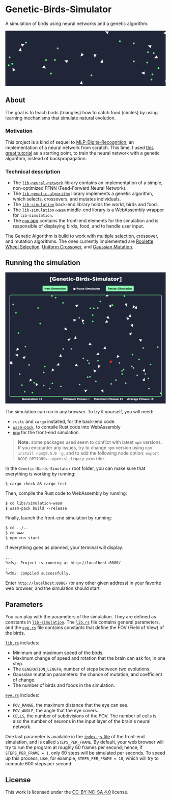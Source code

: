 # Genetic-Birds-Simulator
A simulation of birds using neural networks and a genetic algorithm.

![Simulation Screenshot](assets/simulation-screenshot.png)

## About
The goal is to teach birds (triangles) how to catch food (circles) by using learning mechanisms that simulate natural evolution.

### Motivation
This project is a kind of sequel to [MLP-Digits-Recognition](https://github.com/Red-Rapious/MLP-Digits-Recognition), an implementation of a neural network from scratch. This time, I used [this great tutorial](https://pwy.io/posts/learning-to-fly-pt1/) as a starting point, to train the neural network with a genetic algorithm, instead of backpropagation.

### Technical description
- The [`lib-neural-network`](libs/neural-network/src/lib.rs) library contains an implementation of a simple, non-optimized FFNN (Feed-Forward Neural Network).
- The [`lib-genetic-algorithm`](libs/genetic-algorithm/src/lib.rs) library implements a genetic algorithm, which selects, crossovers, and mutates individuals.
- The [`lib-simulation`](libs/simulation/src/lib.rs) back-end library holds the world, birds and food.
- The [`lib-simulation-wasm`](libs/simulation-wasm/src/lib.rs) middle-end library is a WebAssembly wrapper for `lib-simulation`.
- The [`npm` app](www) contains the front-end elements for the simulation and is responsible of displaying birds, food, and to handle user input.

The Genetic Algorithm is build to work with multiple selection, crossover, and mutation algorithms. The ones currently implemented are [Roulette Wheel Selection](https://en.wikipedia.org/wiki/Fitness_proportionate_selection), [Uniform Crossover](https://en.wikipedia.org/wiki/Crossover_(genetic_algorithm)), and [Gaussian Mutation](https://en.wikipedia.org/wiki/Gaussian_adaptation).


## Running the simulation

![Large Simulation Screenshot](assets/simulation-screenshot-large.png)

The simulation can run in any browser. To try it yourself, you will need:
- `rustc` and `cargo` installed, for the back-end code.
- [`wasm-pack`](https://rustwasm.github.io/wasm-pack/installer/), to compile Rust code into WebAssembly
- [`npm`](https://www.npmjs.com/get-npm) for the front-end simulation

> __Note:__ some packages used seem to conflict with latest `npm` versions. If you encounter any issues, try to change `npm` version using `npm install npm@9.5.0 -g`, and to add the following node option: `export NODE_OPTIONS=--openssl-legacy-provider`.

In the `Genetic-Birds-Simulator` root folder, you can make sure that everything is working by running:
```console
$ cargo check && cargo test
```
Then, compile the Rust code to WebAssembly by running:
```console
$ cd libs/simulation-wasm
$ wasm-pack build --release
```
Finally, launch the front-end simulation by running:
```console
$ cd ../..
$ cd www
$ npm run start
```

If everything goes as planned, your terminal will display:
```console
...
｢wds｣: Project is running at http://localhost:8080/
...
｢wdm｣: Compiled successfully.
```

Enter `http://localhost:8080/` (or any other given address) in your favorite web browser, and the simulation should start.

## Parameters
You can play with the parameters of the simulation. They are defined as constants in [`lib-simulation`](libs/simulation/src). The [`lib.rs`](libs/simulation/src/lib.rs) file contains general parameters, and the [`eye.rs`]((libs/simulation/src/eye.rs)) file contains constants that define the FOV (Field of View) of the birds.

[`lib.rs`](libs/simulation/src/lib.rs) includes:
- Minimum and maximum speed of the birds.
- Maximum change of speed and rotation that the brain can ask for, in one step.
- The `GENERATION_LENGTH`, number of steps between two evolutions.
- Gaussian mutation parameters: the chance of mutation, and coefficient of change.
- The number of birds and foods in the simulation.

[`eye.rs`](libs/simulation/src/eye.rs) includes:
- `FOV_RANGE`, the maximum distance that the eye can see.
- `FOV_ANGLE`, the angle that the eye covers.
- `CELLS`, the number of subdivisions of the FOV. The number of cells is also the number of neurons in the input layer of the brain's neural network.

One last parameter is available in the [`index.js` file](www/index.js) of the front-end simulation, and is called `STEPS_PER_FRAME`. By default, your web browser will try to run the program at roughly 60 frames per second; hence, if `STEPS_PER_FRAME = 1`, only 60 steps will be simulated per seconds. To speed up this process, use, for example, `STEPS_PER_FRAME = 10`, which will try to compute 600 steps per second.

## License
This work is licensed under the [CC-BY-NC-SA 4.0](https://creativecommons.org/licenses/by-nc-sa/4.0/) license.